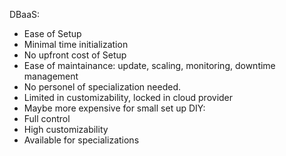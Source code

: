DBaaS:
- Ease of Setup
- Minimal time initialization
- No upfront cost of Setup
- Ease of maintainance: update, scaling, monitoring, downtime management
- No personel of specialization needed.
- Limited in customizability, locked in cloud provider
- Maybe more expensive for small set up
DIY:
- Full control 
- High customizability
- Available for specializations